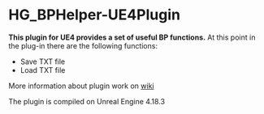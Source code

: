 # HG_BPHelper-UE4Plugin
**This plugin for UE4 provides a set of useful BP functions.**
At this point in the plug-in there are the following functions:

 - Save TXT file
 - Load TXT file

More information about plugin work on [wiki](https://github.com/hightgamesinc/HG_PBHelper-UE4Plugin/wiki)

The plugin is compiled on Unreal Engine 4.18.3
